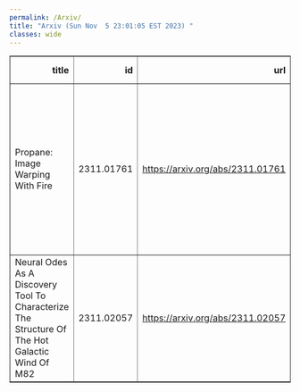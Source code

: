 ```yaml
---
permalink: /Arxiv/
title: "Arxiv (Sun Nov  5 23:01:05 EST 2023) "
classes: wide
---
```

<table border="1" class="dataframe">
  <thead>
    <tr style="text-align: right;">
      <th>title</th>
      <th>id</th>
      <th>url</th>
      <th>authors</th>
      <th>Local Authors</th>
    </tr>
  </thead>
  <tbody>
    <tr>
      <td>Propane: Image Warping With Fire</td>
      <td>2311.01761</td>
      <td><a href="https://arxiv.org/abs/2311.01761" target="_blank">https://arxiv.org/abs/2311.01761</a></td>
      <td>A. S. G. Robotham, R. Tobar, S. Bellstedt, S. Casura, R. H. W. Cook, J. C. J. D'Silva, L. J. Davies, S. P. Driver, J. Li, L. P. Garate-Nuñez</td>
      <td>Jung-Tsung Li</td>
    </tr>
    <tr>
      <td>Neural Odes As A Discovery Tool To Characterize The Structure Of The Hot   Galactic Wind Of M82</td>
      <td>2311.02057</td>
      <td><a href="https://arxiv.org/abs/2311.02057" target="_blank">https://arxiv.org/abs/2311.02057</a></td>
      <td>Dustin Nguyen, Yuan-Sen Ting, Todd A. Thompson, Sebastian Lopez, Laura A. Lopez</td>
      <td>Dustin Nguyen, Laura Lopez, Sebastian Lopez, Todd A. Thompson, Todd Thompson</td>
    </tr>
  </tbody>
</table>